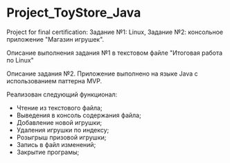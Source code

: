 # Project_ToyStore_Java
Project for final certification: Задание №1: Linux, Задание №2: консольное приложение "Магазин игрушек".

Описание выполнения задания №1 в текстовом файле "Итоговая работа по Linux"

Описание задания №2.
Приложение выполнено на языке Java с использованием паттерна MVP.

Реализован следующий функционал:
* Чтение из текстового файла;
* Выведения в консоль содержания файла;
* Добавление новой игрушки;
* Удаления игрушки по индексу;
* Розыгрыш призовой игрушки;
* Запись в файл изменений;
* Закрытие програмы;
